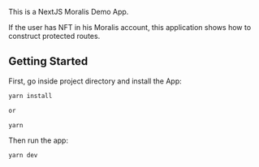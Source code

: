 This is a NextJS Moralis Demo App.

If the user has NFT in his Moralis account, this application shows how to construct protected routes.

## Getting Started

First, go inside project directory and install the App:

```bash
yarn install 

or 

yarn
```

Then run the app:
```bash
yarn dev
```
